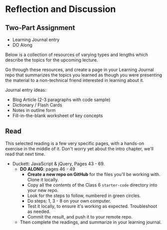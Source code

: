# Reflection and Discussion

## Two-Part Assignment

* Learning Journal entry
* DO Along

Below is a collection of resources of varying types and lengths which describe the topics for the upcoming lecture.

Go through these resources, and create a page in your Learning Journal repo that summarizes the topics you learned as though you were presenting the material to a non-technical friend interested in learning about it.

Journal entry ideas:

* Blog Article (2-3 paragraphs with code sample)
* Dictionary / Flash Cards
* Notes in outline form
* Fill-in-the-blank worksheet of key concepts

## Read

This selected reading is a few very specific pages, with a hands-on exercise in the middle of it. Don't worry yet about the intro chapter, we'll read that next time.

* Duckett: JavaScript & jQuery, Pages 43 - 69.
  * **DO ALONG**: pages 46 - 49
    * **Create a new repo on GitHub** for the files you'll be working with. Clone it locally.
    * Copy all the *contents* of the Class 6 `starter-code` directory into your new repo. 
    * Look for the steps to follow, numbered in green circles. 
    * Do steps: 1, 3 - 8 on your own computer.
    * Test it locally, to ensure it's working as expected. Troubleshoot as needed.
    * Commit the result, and push it to your remote repo.
  * Then complete the readings, and summarize in your learning journal.

